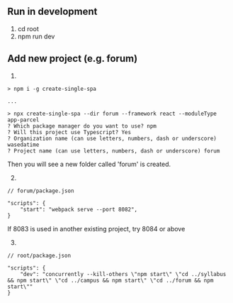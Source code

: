 ## Run in development

1. cd root
2. npm run dev

## Add new project (e.g. forum)

1.

```
> npm i -g create-single-spa

...

> npx create-single-spa --dir forum --framework react --moduleType app-parcel
? Which package manager do you want to use? npm
? Will this project use Typescript? Yes
? Organization name (can use letters, numbers, dash or underscore) wasedatime
? Project name (can use letters, numbers, dash or underscore) forum
```

Then you will see a new folder called 'forum' is created.

2.

```
// forum/package.json

"scripts": {
    "start": "webpack serve --port 8082",
}

```

If 8083 is used in another existing project, try 8084 or above

3.

```
// root/package.json

"scripts": {
    "dev": "concurrently --kill-others \"npm start\" \"cd ../syllabus && npm start\" \"cd ../campus && npm start\" \"cd ../forum && npm start\""
}

```
